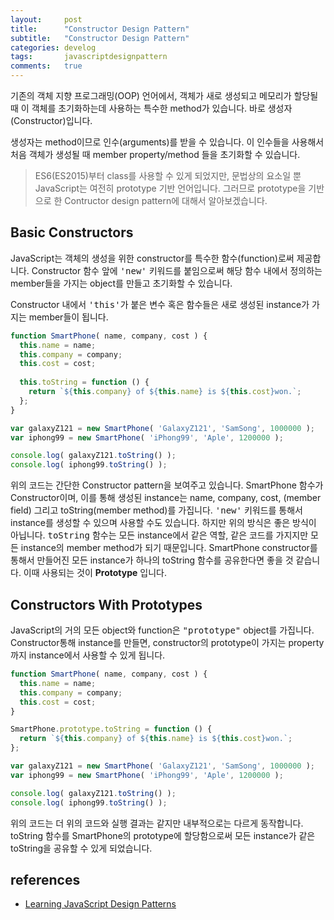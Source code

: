 ```yaml
---
layout:     post
title:      "Constructor Design Pattern"
subtitle:   "Constructor Design Pattern"
categories: develog
tags:       javascriptdesignpattern
comments:   true
---
```


기존의 객체 지향 프로그래밍(OOP) 언어에서, 객체가 새로 생성되고 메모리가 할당될 때 이 객체를 초기화하는데 사용하는 특수한 method가 있습니다. 바로 생성자(Constructor)입니다.

생성자는 method이므로 인수(arguments)를 받을 수 있습니다. 이 인수들을 사용해서 처음 객체가 생성될 때 member property/method 들을 초기화할 수 있습니다.

>ES6(ES2015)부터 class를 사용할 수 있게 되었지만, 문법상의 요소일 뿐 JavaScript는 여전히 prototype 기반 언어입니다. 그러므로 prototype을 기반으로 한 Contructor design pattern에 대해서 알아보겠습니다.

## Basic Constructors

JavaScript는 객체의 생성을 위한 constructor를 특수한 함수(function)로써 제공합니다. Constructor 함수 앞에 <kbd>'new'</kbd> 키워드를 붙임으로써 해당 함수 내에서 정의하는 member들을 가지는 object를 만들고 초기화할 수 있습니다.

Constructor 내에서 <kbd>'this'</kbd>가 붙은 변수 혹은 함수들은 새로 생성된 instance가 가지는 member들이 됩니다.

```js
function SmartPhone( name, company, cost ) {
  this.name = name;
  this.company = company;
  this.cost = cost;
 
  this.toString = function () {
    return `${this.company} of ${this.name} is ${this.cost}won.`;
  };
}

var galaxyZ121 = new SmartPhone( 'GalaxyZ121', 'SamSong', 1000000 );
var iphong99 = new SmartPhone( 'iPhong99', 'Aple', 1200000 );

console.log( galaxyZ121.toString() );
console.log( iphong99.toString() );
```

위의 코드는 간단한 Constructor pattern을 보여주고 있습니다.
SmartPhone 함수가 Constructor이며, 이를 통해 생성된 instance는 name, company, cost, (member field) 그리고 toString(member method)를 가집니다. <kbd>'new'</kbd> 키워드를 통해서 instance를 생성할 수 있으며 사용할 수도 있습니다.
하지만 위의 방식은 좋은 방식이 아닙니다. <kbd>toString</kbd> 함수는 모든 instance에서 같은 역할, 같은 코드를 가지지만 모든 instance의 member method가 되기 때문입니다. SmartPhone constructor를 통해서 만들어진 모든 instance가 하나의 toString 함수를 공유한다면 좋을 것 같습니다. 이때 사용되는 것이 **Prototype** 입니다.

## Constructors With Prototypes

JavaScript의 거의 모든 object와 function은 <kbd>"prototype"</kbd> object를 가집니다. Constructor통해 instance를 만들면, constructor의 prototype이 가지는 property까지 instance에서 사용할 수 있게 됩니다.

```js
function SmartPhone( name, company, cost ) {
  this.name = name;
  this.company = company;
  this.cost = cost;
}

SmartPhone.prototype.toString = function () {
  return `${this.company} of ${this.name} is ${this.cost}won.`;
};

var galaxyZ121 = new SmartPhone( 'GalaxyZ121', 'SamSong', 1000000 );
var iphong99 = new SmartPhone( 'iPhong99', 'Aple', 1200000 );

console.log( galaxyZ121.toString() );
console.log( iphong99.toString() );
```

위의 코드는 더 위의 코드와 실행 결과는 같지만 내부적으로는 다르게 동작합니다. toString 함수를 SmartPhone의 prototype에 할당함으로써 모든 instance가 같은 toString을 공유할 수 있게 되었습니다.

## references
* [Learning JavaScript Design Patterns](https://addyosmani.com/resources/essentialjsdesignpatterns/book/#modulepatternjavascript)